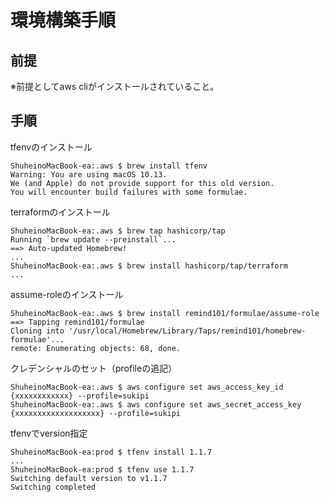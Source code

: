 # 環境構築手順

## 前提
※前提としてaws cliがインストールされていること。

## 手順

tfenvのインストール

```
ShuheinoMacBook-ea:.aws $ brew install tfenv
Warning: You are using macOS 10.13.
We (and Apple) do not provide support for this old version.
You will encounter build failures with some formulae.
```

terraformのインストール

```
ShuheinoMacBook-ea:.aws $ brew tap hashicorp/tap
Running `brew update --preinstall`...
==> Auto-updated Homebrew!
...
ShuheinoMacBook-ea:.aws $ brew install hashicorp/tap/terraform
...
```

assume-roleのインストール

```
ShuheinoMacBook-ea:.aws $ brew install remind101/formulae/assume-role
==> Tapping remind101/formulae
Cloning into '/usr/local/Homebrew/Library/Taps/remind101/homebrew-formulae'...
remote: Enumerating objects: 68, done.
```

クレデンシャルのセット（profileの追記）

```
ShuheinoMacBook-ea:.aws $ aws configure set aws_access_key_id {xxxxxxxxxxxx} --profile=sukipi
ShuheinoMacBook-ea:.aws $ aws configure set aws_secret_access_key {xxxxxxxxxxxxxxxxxxx} --profile=sukipi
```

tfenvでversion指定

```
ShuheinoMacBook-ea:prod $ tfenv install 1.1.7
...
ShuheinoMacBook-ea:prod $ tfenv use 1.1.7
Switching default version to v1.1.7
Switching completed
```

